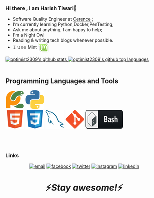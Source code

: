 ### Hi there , I am Harish Tiwari👋



- Software Quality Engineer at <a href="https://www.cerence.com/home">Cerence</a> ;
- I’m currently learning Python,Docker,PenTesting; 
- Ask me about anything, I am happy to help;
- I'm a Night Owl
- Reading & writing tech blogs whenever possible.
- 𝙸 𝚞𝚜𝚎 Mint [<img src="linux-mint.svg" height="30em" align="center" alt="Linux Mint Logo" title="Linux Mint Logo"/>](https://linuxmint.com/)




<a href="https://github.com/optimist2309">
  <img height="180em" src="https://github-readme-stats.vercel.app/api?username=optimist2309&show_icons=true&theme=merko&count_private=true" alt="optimist2309's github stats" />
  <img height="180em" src="https://github-readme-stats.vercel.app/api/top-langs/?username=optimist2309&theme=merko&layout=compact" alt="optimist2309's github top languages" />
</a>
<br/>
<br/>

## Programming Languages and Tools
<img src = 'pycharm.svg' width='60'/> <img src = 'python2.png' height='60'/>  
<img src = 'html.svg' width='60'/> <img src = 'css.svg' width='60'/> 
<img src = 'sql.svg' width='60'/> <img src = 'git.svg' width='60'/>
<img src = 'bash.png' width='120' height='60'/>
  
<br/>
<br/>

### Links

<p align="center">
  <a href="mailto:harishtiwary46@gmail.com"><img src="https://img.icons8.com/color/96/000000/gmail.png" alt="email"/></a>
  <a href="https://www.facebook.com/optimist2309"><img src="https://img.icons8.com/color/96/000000/facebook.png" alt="facebook"/></a>
  <a href="https://twitter.com/harishtiwary46"><img src="https://img.icons8.com/color/96/000000/twitter-squared.png" alt="twitter"/></a>
  <a href="https://www.instagram.com/optimist2309"><img src="https://img.icons8.com/color/96/000000/instagram-new.png" alt="instagram"/></a>
  <a href="https://www.linkedin.com/in/optimist2309"><img src="https://img.icons8.com/color/96/000000/linkedin.png" alt="linkedin"/></a>
</p>
<h1 align='center'>⚡️<i>Stay awesome!</i>⚡️</h1>





<!--
**optimist2309/optimist2309** is a ✨ _special_ ✨ repository because its `README.md` (this file) appears on your GitHub profile.

Here are some ideas to get you started:

- 🔭 I’m currently working on ...
- 🌱 I’m currently learning ...
- 👯 I’m looking to collaborate on ...
- 🤔 I’m looking for help with ...
- 💬 Ask me about ...
- 📫 How to reach me: ...
- 😄 Pronouns: ...
- ⚡ Fun fact: ...
-->
